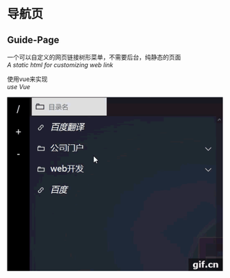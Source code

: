 # 导航页
## Guide-Page

一个可以自定义的网页链接树形菜单，不需要后台，纯静态的页面<br/>
*A static html for customizing web link*

使用vue来实现<br/>
*use Vue*

![使用流程](https://github.com/shouDH/guide-page/raw/master/image/introduce.gif)
